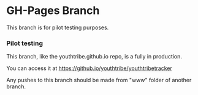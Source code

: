# GH-Pages Branch

This branch is for pilot testing purposes.

### Pilot testing

This branch, like the youthtribe.github.io repo, is a fully in production.

You can access it at https://github.io/youthtribe/youthtribetracker

Any pushes to this branch should be made from "www" folder of another branch.
